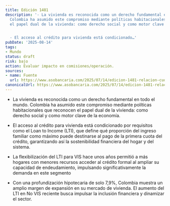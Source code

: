 ```yaml
---
title: Edición 1481
description: '- La vivienda es reconocida como un derecho fundamental en todo el mundo.
  Colombia ha asumido este compromiso mediante políticas habitacionales que reconocen
  el papel dual de la vivienda: como derecho social y como motor clave de la economía.


  - El acceso al crédito para vivienda está condicionado…'
pubDate: '2025-08-14'
tags:
- Mundo
status: draft
risk: bajo
action: Evaluar impacto en comisiones/operación.
sources:
- name: Fuente
  url: https://www.asobancaria.com/2025/07/14/edicion-1481-relacion-cuota-ingreso-mayores-oportunidades-de-acceso-al-credito-de-vivienda/
canonicalUrl: https://www.asobancaria.com/2025/07/14/edicion-1481-relacion-cuota-ingreso-mayores-oportunidades-de-acceso-al-credito-de-vivienda/
---
```

- La vivienda es reconocida como un derecho fundamental en todo el mundo. Colombia ha asumido este compromiso mediante políticas habitacionales que reconocen el papel dual de la vivienda: como derecho social y como motor clave de la economía.

- El acceso al crédito para vivienda está condicionado por requisitos como el Loan to Income (LTI), que define qué proporción del ingreso familiar como máximo puede destinarse al pago de la primera cuota del crédito, garantizando así la sostenibilidad financiera del hogar y del sistema.

- La flexibilización del LTI para VIS hace unos años permitió a más hogares con menores recursos acceder al crédito formal al ampliar su capacidad de endeudamiento, impulsando significativamente la demanda en este segmento

- Con una profundización hipotecaria de solo 7,9%, Colombia muestra un amplio margen de expansión en su mercado de vivienda. El aumento del LTI en No VIS reciente busca impulsar la inclusión financiera y dinamizar el sector.